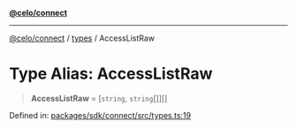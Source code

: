 [**@celo/connect**](../../README.md)

***

[@celo/connect](../../modules.md) / [types](../README.md) / AccessListRaw

# Type Alias: AccessListRaw

> **AccessListRaw** = \[`string`, `string`[]\][]

Defined in: [packages/sdk/connect/src/types.ts:19](https://github.com/celo-org/developer-tooling/blob/master/packages/sdk/connect/src/types.ts#L19)
